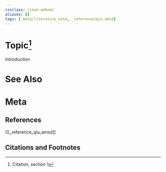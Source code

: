 ```yaml
---
cssclass: clean-embeds
aliases: []
tags: [_meta/literature_note, _reference/qiu_amsd]
---
```

# Topic[^1]
Introduction

# See Also

# Meta
## References
![[_reference_qiu_amsd]]


## Citations and Footnotes
[^1]: Citation, section 1